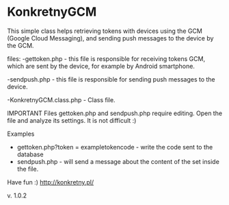 # KonkretnyGCM
This simple class helps retrieving tokens with devices using the GCM (Google Cloud Messaging), and sending push messages to the device by the GCM.

files:
-gettoken.php - this file is responsible for receiving tokens GCM, which are sent by the device, for example by Android smartphone.

-sendpush.php - this file is responsible for sending push messages to the device.

-KonkretnyGCM.class.php - Class file.

IMPORTANT
Files gettoken.php and sendpush.php require editing. Open the file and analyze its settings. It is not difficult :)

Examples
- gettoken.php?token = exampletokencode - write the code sent to the database
- sendpush.php - will send a message about the content of the set inside the file.

Have fun :)
http://konkretny.pl/

v. 1.0.2